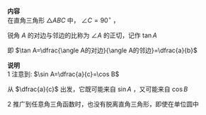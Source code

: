 **内容**  
在直角三角形 $\triangle ABC$ 中， $\angle C=90^\circ$ ，  
  
锐角 $A$ 的对边与邻边的比称为 $\angle A$ 的正切，记作 $\tan A$  
  
即 $\tan A=\dfrac{\angle A的对边}{\angle A的邻边}=\dfrac{a}{b}$  
  
**说明**  
1 注意到: $\sin A=\dfrac{a}{c}=\cos B$  
  
从 $\dfrac{a}{c}$ 出发，它既可能来自 $\sin A$ ，又可能来自 $\cos B$  
  
2 推广到任意角三角函数时，也没有脱离直角三角形，即使在单位圆中  
